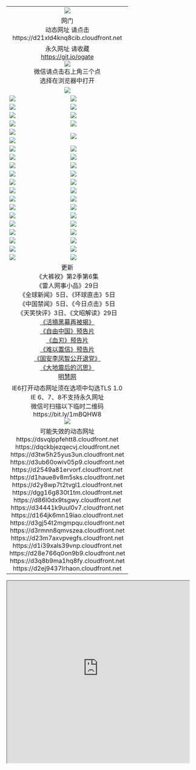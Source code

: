 ﻿<table>
  <tr></tr>
  <tr><td colspan=2 align=center><img src="https://cloud.githubusercontent.com/assets/11880933/13434984/f430fae2-e012-11e5-814f-c2df1e82b247.jpg" /></td></tr>
  <tr><td colspan=2 align=center>网门<br>动态网址 请点击
<br>https://d21xld4knq8cib.cloudfront.net
    </td>
  </tr>
  <tr>
    <td colspan=2 align=center>永久网址 请收藏<br/><a href="https://git.io/ogate" target="_blank">https://git.io/ogate</a><br/><a href="https://d21xld4knq8cib.cloudfront.net/Up/0WMGDL2.png" target="_blank"><img src="https://d21xld4knq8cib.cloudfront.net/Up/0WMGD2.png"/></a>
    <br>微信请点击右上角三个点<br>选择在浏览器中打开<br></td>
  </tr>
  <tr>
    <td colspan=2 align=center><a href="https://d21xld4knq8cib.cloudfront.net/ogUP.aspx?name=0oGate.apk" target="_blank"><img src="https://d21xld4knq8cib.cloudfront.net/Up/0WMAZ.jpg" /></a></td>
  </tr>
  <tr>
    <td><a href="https://d21xld4knq8cib.cloudfront.net/ogNice.aspx" target="_blank"><img src="https://d21xld4knq8cib.cloudfront.net/Up/0WCYY.jpg" /></a></td>
    <td><a href="https://d21xld4knq8cib.cloudfront.net/onCO.aspx?ob=600%E4%BA%8B%E7%89%A9&op=%E5%A2%9E%E5%88%A0%E6%94%B9&args=WH1~%23%E7%B1%BB%E5%9E%8B6%E6%96%B0%E9%97%BB%7c%23%E7%B1%BB%E5%9E%8B6%E8%AF%84%E8%AE%BA&mode=" target="_blank"><img src="https://d21xld4knq8cib.cloudfront.net/Up/0WZTT.jpg" /></a></td> 
  </tr>
  <tr>
    <td><a href="https://d21xld4knq8cib.cloudfront.net/ogDY.aspx" target="_blank"><img src="https://d21xld4knq8cib.cloudfront.net/Up/0FK.jpg" /></a></td>
    <td><a href="https://d21xld4knq8cib.cloudfront.net/ogST.aspx" target="_blank"><img src="https://d21xld4knq8cib.cloudfront.net/Up/0ST.jpg" /></a></td> 
  </tr>
  <tr>
    <!--td rowspan=2><a href="https://d21xld4knq8cib.cloudfront.net/ogUP.aspx?name=WJ.mp4&count=T:1,480P:1" target="_blank"><img src="https://d21xld4knq8cib.cloudfront.net/Up/WJ.jpg" /></a></td-->
    <td><a href="https://d21xld4knq8cib.cloudfront.net/ogUP.aspx?name=11DKC.mp4&count=T:2,2:6,1:16&from=github" target="_blank"><img src="https://d21xld4knq8cib.cloudfront.net/Up/11DKC.jpg" /></a></td> 
    <td><div><a href="https://d21xld4knq8cib.cloudfront.net/ogUP.aspx?name=LRWS.mp4&count=7B:8,6B:44,5A:10,5B:35,4A:14,4B:19,3A:10,3B:26,2A:16,2B:21,1A:23,1B:29&current=7B:8" target="_blank"><img src="https://d21xld4knq8cib.cloudfront.net/Up/LRWS.jpg" /></a></td>
   </tr>
  <tr>
    <td><a href="https://d21xld4knq8cib.cloudfront.net/ogUP.aspx?name=LRSH.mp4&count=W:13,2:10" target="_blank"><img src="https://d21xld4knq8cib.cloudfront.net/Up/LRSH.jpg" /></a></td>
    <td><a href="https://d21xld4knq8cib.cloudfront.net/ogNiceVedio.aspx" target="_blank"><img src="https://d21xld4knq8cib.cloudfront.net/Up/TGKDY.jpg" /></a></td>
  </tr>
  <tr>
    <td><a href="https://d21xld4knq8cib.cloudfront.net/ogUP.aspx?name=JQR.mp4&count=2" target="_blank"><img src="https://d21xld4knq8cib.cloudfront.net/Up/JQR.jpg" /></a></td>   
    <td rowspan=2><a href="https://d21xld4knq8cib.cloudfront.net/ogUP.aspx?name=JP.mp4&count=9" target="_blank"><img src="https://d21xld4knq8cib.cloudfront.net/Up/JP.jpg" /></td>
  </tr>
  <tr>
    <td><a href="https://d21xld4knq8cib.cloudfront.net/ogUP.aspx?name=WH.mp4" target="_blank"><img src="https://d21xld4knq8cib.cloudfront.net/Up/WH.jpg" /></a></td>
  </tr>
  <tr>
    <td><a href="https://d21xld4knq8cib.cloudfront.net/ogUP.aspx?name=SSZJ.mp4&count=SP:6,480P:9" target="_blank"><img src="https://d21xld4knq8cib.cloudfront.net/Up/SSZJ.jpg" /></a></td>
    <td><a href="https://d21xld4knq8cib.cloudfront.net/ogUP.aspx?name=ZY.mp4&count=2015:16" target="_blank"><img src="https://d21xld4knq8cib.cloudfront.net/Up/ZY.jpg" /></a</td>
  </tr>
  <tr>
    <td><a href="https://d21xld4knq8cib.cloudfront.net/ogUP.aspx?name=XTFY.mp4&count=B:2,A:24" target="_blank"><img src="https://d21xld4knq8cib.cloudfront.net/Up/XTFY.jpg" /></a></td>
    <td><a href="https://d21xld4knq8cib.cloudfront.net/ogUP.aspx?name=1XQK.mp4&count=13" target="_blank"><img src="https://d21xld4knq8cib.cloudfront.net/Up/1XQK.jpg" /></a</td>
  </tr>
  <tr>
    <td><a href="https://d21xld4knq8cib.cloudfront.net/ogUP.aspx?name=1LYF.mp4&count=2" target="_blank"><img src="https://d21xld4knq8cib.cloudfront.net/Up/1LYF0.jpg" /></a></td>
    <td><a href="https://d21xld4knq8cib.cloudfront.net/ogUP.aspx?name=1ZGC.mp4&count=6" target="_blank"><img src="https://d21xld4knq8cib.cloudfront.net/Up/1ZGC0.jpg" /></a></td>
  </tr>
  <tr>
    <td><a href="https://d21xld4knq8cib.cloudfront.net/ogUP.aspx?name=1ZKM.mp4&count=3&current=3" target="_blank"><img src="https://d21xld4knq8cib.cloudfront.net/Up/1ZKM0.jpg" /></a></td>  
    <td><a href="https://d21xld4knq8cib.cloudfront.net/ogUP.aspx?name=1WWY.mp4&count=6&current=6" target="_blank"><img src="https://d21xld4knq8cib.cloudfront.net/Up/1WWY0.jpg" /></a></td>
  </tr>
  <tr>
    <td><a href="https://d21xld4knq8cib.cloudfront.net/ogUP.aspx?name=10JGY.mp4&count=3" target="_blank"><img src="https://d21xld4knq8cib.cloudfront.net/Up/10JGY0.jpg" /></a></td>
    <td><a href="https://d21xld4knq8cib.cloudfront.net/ogUP.aspx?name=10CYS.mp4&count=2" target="_blank"><img src="https://d21xld4knq8cib.cloudfront.net/Up/10CYS0.jpg" /></a></td>
  </tr>
  <tr>
    <td><a href="https://d21xld4knq8cib.cloudfront.net/ogUP.aspx?name=4SQQ.mp4&count=201603:5,201602:20,201601:21&current=201603:5" target="_blank"><img src="https://d21xld4knq8cib.cloudfront.net/Up/4SQQ0.jpg"/></a></td>
    <td><a href="https://d21xld4knq8cib.cloudfront.net/ogUP.aspx?name=4SHQ.mp4&count=201603:5,201602:27,201601:28&current=201603:5" target="_blank"><img src="https://d21xld4knq8cib.cloudfront.net/Up/4SHQ0.jpg"/></a></td>
  </tr>
  <tr>
    <td><a href="https://d21xld4knq8cib.cloudfront.net/ogUP.aspx?name=4SZG.mp4&count=201603:5,201602:21,201601:23&current=201603:5" target="_blank"><img src="https://d21xld4knq8cib.cloudfront.net/Up/4SZG0.jpg"/></a></td>
    <td><a href="https://d21xld4knq8cib.cloudfront.net/ogUP.aspx?name=4SDJ.mp4&count=201603A:5,201603B:4,201602A:24,201602B:7,201601A:48,201601B:6&current=201603A:5" target="_blank"><img src="https://d21xld4knq8cib.cloudfront.net/Up/4SDJ0.jpg"/></a></td>
  </tr>
  <tr>
    <td><a href="https://d21xld4knq8cib.cloudfront.net/ogUP.aspx?name=4CTX.mp4&count=201603:1,201602:3,201601:4&current=201603:1" target="_blank"><img src="https://d21xld4knq8cib.cloudfront.net/Up/4CTX0.jpg"/></a></td>
    <td><a href="https://d21xld4knq8cib.cloudfront.net/ogUP.aspx?name=4CWZ.mp4&count=201602:4,201601:4&current=201602:4" target="_blank"><img src="https://d21xld4knq8cib.cloudfront.net/Up/4CWZ0.jpg"/></a></td>
  </tr>
  <tr>
    <td><a href="https://d21xld4knq8cib.cloudfront.net/onUP.aspx?name=https://d2t6x1lwzcff38.cloudfront.net/" target="_blank"><img src="https://d21xld4knq8cib.cloudfront.net/Up/0DTW.jpg"/></a></td>
    <td><a href="https://d21xld4knq8cib.cloudfront.net/onUP.aspx?name=https://d240ns8up8earz.cloudfront.net/acenter/" target="_blank"><img src="https://d21xld4knq8cib.cloudfront.net/Up/0TDW.jpg" /></a></td>
  </tr>
  <tr>
    <td><a href="https://d21xld4knq8cib.cloudfront.net/onUP.aspx?name=https://d4508d6vomz2p.cloudfront.net/gb/nsc413.htm" target="_blank"><img src="https://d21xld4knq8cib.cloudfront.net/Up/0DJY.jpg" /></a></td>
    <td><a href="https://d21xld4knq8cib.cloudfront.net/onUP.aspx?name=https://d3bxwq7vzudb5l.cloudfront.net/xtr/gb/prog204.html" target="_blank"><img src="https://d21xld4knq8cib.cloudfront.net/Up/0XTR.jpg" /></a></td>
  </tr>
  <tr>
    <td><a href="https://d21xld4knq8cib.cloudfront.net/onUP.aspx?name=https://d3aj00iefsmfgc.cloudfront.net/" target="_blank"><img src="https://d21xld4knq8cib.cloudfront.net/Up/0MHW.jpg" /></a></td>
    <td><a href="https://d21xld4knq8cib.cloudfront.net/onUP.aspx?name=https://d1lcj91uv80klr.cloudfront.net/" target="_blank"><img src="https://d21xld4knq8cib.cloudfront.net/Up/0ZJW.jpg" /></a></td>
  </tr>
  <tr>
    <td><a href="https://d21xld4knq8cib.cloudfront.net/ogUP.aspx?name=0FG.zip" target="_blank"><img src="https://d21xld4knq8cib.cloudfront.net/Up/0FG.jpg" /></a></td>
    <td><a href="https://d21xld4knq8cib.cloudfront.net/ogUP.aspx?name=0FGA.apk" target="_blank"><img src="https://d21xld4knq8cib.cloudfront.net/Up/0FGA.jpg" /></a></td>
  </tr>
  <tr>
    <td><a href="https://d21xld4knq8cib.cloudfront.net/ogUP.aspx?name=0U.zip" target="_blank"><img src="https://d21xld4knq8cib.cloudfront.net/Up/0U.jpg" /></a></td>
    <td><a href="https://d21xld4knq8cib.cloudfront.net/ogUP.aspx?name=0UA.apk" target="_blank"><img src="https://d21xld4knq8cib.cloudfront.net/Up/0UA.jpg" /></a></td>
  </tr>
  <tr>
    <td><a href="https://d21xld4knq8cib.cloudfront.net/ogUP.aspx?name=0iPPOTV.zip" target="_blank"><img src="https://d21xld4knq8cib.cloudfront.net/Up/0iPPOTV.jpg" /></a></td>
    <td><a href="https://d21xld4knq8cib.cloudfront.net/ogUP.aspx?name=0iNTD.apk" target="_blank"><img src="https://d21xld4knq8cib.cloudfront.net/Up/0iNTD.jpg" /></a></td>
  </tr>
  <tr>
    <td colspan=2 align=center>更新<br>
      《大裤衩》第2季第6集<br>
      《雷人网事小品》29日<br>
      《全球新闻》5日、《环球直击》5日<br>
      《中国禁闻》5日、《今日点击》5日<br>
      《天笑快评》3日、《文昭解读》29日<br>
      <a href="https://d21xld4knq8cib.cloudfront.net/ogUP.aspx?name=SSZJ480P9.mp4" target="_blank">《活摘黑幕再被揭》</a><br>
      <a href="https://d21xld4knq8cib.cloudfront.net/ogUP.aspx?name=11ZYZG0.mp4" target="_blank">《自由中国》预告片</a><br>
      <a href="https://d21xld4knq8cib.cloudfront.net/ogUP.aspx?name=11XR.mp4" target="_blank">《血刃》预告片</a><br>
      <a href="https://d21xld4knq8cib.cloudfront.net/ogUP.aspx?name=11NYZX.mp4&count=2" target="_blank">《难以置信》预告片</a><br>
      <a href="https://d21xld4knq8cib.cloudfront.net/ogUP.aspx?name=4LFZ.mp4" target="_blank">《国安李凤智公开退党》</a><br>
      <a href="https://d21xld4knq8cib.cloudfront.net/ogUP.aspx?name=4DDZHDCS.mp4" target="_blank">《大地震后的沉思》</a><br>
      <a href="https://d21xld4knq8cib.cloudfront.net/onUP.aspx?name=https://www.minghui.org/" target="_blank">明慧网</a></td>
    </td>
  </tr>
  <tr>
    <td colspan=2 align=center>IE6打开动态网址须在选项中勾选TLS 1.0<br/>IE 6、7、8不支持永久网址<br/>
      微信可扫描以下临时二维码<br/>https://bit.ly/1mBQHW8<br/><a href="https://d21xld4knq8cib.cloudfront.net/Up/0WMGDL3.png" target="_blank"><img src="https://d21xld4knq8cib.cloudfront.net/Up/0WMGD3.png"/></a><br>
  </tr>
  <tr>
    <td colspan=2 align=center>可能失效的动态网址
<br>https://dsvqlppfehtt8.cloudfront.net
<br>https://dqckbjezqecvj.cloudfront.net
<br>https://d3tw5h25yus3un.cloudfront.net
<br>https://d3ub60owiv05p9.cloudfront.net
<br>https://d2549a81ervorf.cloudfront.net
<br>https://d1haue8v8m5sks.cloudfront.net
<br>https://d2y8wp7t2tvgl1.cloudfront.net
<br>https://dgg16g830t1tm.cloudfront.net
<br>https://d86l0dx9tsgwy.cloudfront.net
<br>https://d34441k9uul0v7.cloudfront.net
<br>https://d164jk6mn19iao.cloudfront.net
<br>https://d3gj54t2mgmpqu.cloudfront.net
<br>https://d3rmnn8qmvszea.cloudfront.net
<br>https://d23m7axvpvegfs.cloudfront.net
<br>https://d1i39xals39vnp.cloudfront.net
<br>https://d28e766q0on9b9.cloudfront.net
<br>https://d3q8b9ma1hq8fy.cloudfront.net
<br>https://d2ej9437lrhaon.cloudfront.net
    </td>
  </tr>
</table>
<iframe width="480" height="480" src="https://d21xld4knq8cib.cloudfront.net/og.htm">&nbsp;</iframe>
